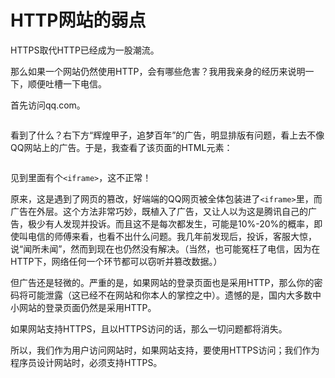 HTTP网站的弱点
==================

HTTPS取代HTTP已经成为一股潮流。

那么如果一个网站仍然使用HTTP，会有哪些危害？我用我亲身的经历来说明一下，顺便吐槽一下电信。

首先访问qq.com。

<img src="/http-weakness-1.png" alt="" style="max-width: 80%; max-height: 16rem;" />

看到了什么？右下方“辉煌甲子，追梦百年”的广告，明显排版有问题，看上去不像QQ网站上的广告。于是，我查看了该页面的HTML元素：

<img src="/http-weakness-2.png" alt="" style="max-width: 80%; max-height: 16rem;" />

见到里面有个`<iframe>`，这不正常！

原来，这是遇到了网页的篡改，好端端的QQ网页被全体包装进了`<iframe>`里，而广告在外层。这个方法非常巧妙，既植入了广告，又让人以为这是腾讯自己的广告，极少有人发现并投诉。而且这不是每次都发生，可能是10%-20%的概率，即使叫电信的师傅来看，也看不出什么问题。我几年前发现后，投诉，客服大惊，说“闻所未闻”，然而到现在也仍然没有解决。（当然，也可能冤枉了电信，因为在HTTP下，网络任何一个环节都可以窃听并篡改数据。）

但广告还是轻微的。严重的是，如果网站的登录页面也是采用HTTP，那么你的密码将可能泄露（这已经不在网站和你本人的掌控之中）。遗憾的是，国内大多数中小网站的登录页面仍然是采用HTTP。

如果网站支持HTTPS，且以HTTPS访问的话，那么一切问题都将消失。

所以，我们作为用户访问网站时，如果网站支持，要使用HTTPS访问；我们作为程序员设计网站时，必须支持HTTPS。

